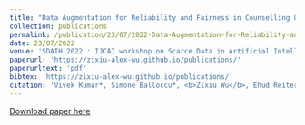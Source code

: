 ```yaml
---
title: "Data Augmentation for Reliability and Fairness in Counselling Quality Classification"
collection: publications
permalink: /publication/23/07/2022-Data-Augmentation-for-Reliability-and-Fairness-in-Counselling-Quality-Classification
date: 23/07/2022
venue: 'SDAIH 2022 : IJCAI workshop on Scarce Data in Artificial Intelligence for Healthcare'
paperurl: 'https://zixiu-alex-wu.github.io/publications/'
paperurltext: 'pdf'
bibtex: 'https://zixiu-alex-wu.github.io/publications/'
citation: 'Vivek Kumar*, Simone Balloccu*, <b>Zixiu Wu</b>, Ehud Reiter, Rim Helaoui, Diego Reforgiato Recupero, Daniele Riboni. Data Augmentation for Reliability and Fairness in Counselling Quality Classification. In <i>IJCAI workshop on Scarce Data in Artificial Intelligence for Healthcare</i>, 2022.'
---
```


<a href='https://zixiu-alex-wu.github.io/publications/'>Download paper here</a>
